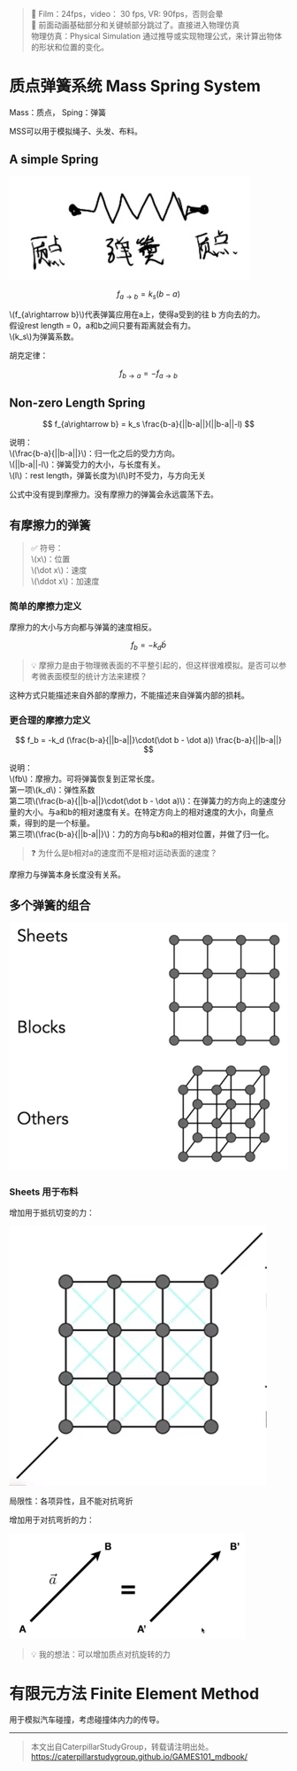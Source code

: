 > &#x1F4CC; Film：24fps，video： 30 fps, VR: 90fps，否则会晕  
> &#x1F4CC; 前面动画基础部分和关键帧部分跳过了。直接进入物理仿真   
> 物理仿真：Physical Simulation 
通过推导或实现物理公式，来计算出物体的形状和位置的变化。

# 质点弹簧系统 Mass Spring System

Mass：质点， Sping：弹簧

MSS可以用于模拟绳子、头发、布料。  

## A simple Spring

![](../assets/23.PNG)

$$
f_{a\rightarrow b} = k_s(b - a)
$$

\\(f_{a\rightarrow b}\\)代表弹簧应用在a上，使得a受到的往 b 方向去的力。  
假设rest length = 0，a和b之间只要有距离就会有力。  
\\(k_s\\)为弹簧系数。  

胡克定律： 

$$
f_{b\rightarrow a} =  - f_{a\rightarrow b}
$$

## Non-zero Length Spring

$$
f_{a\rightarrow b} =  k_s \frac{b-a}{||b-a||}(||b-a||-l)
$$

说明：  
\\(\frac{b-a}{||b-a||}\\)：归一化之后的受力方向。  
\\(||b-a||-l\\)：弹簧受力的大小，与长度有关。  
\\(l\\)：rest length，弹簧长度为\\(l\\)时不受力，与方向无关

公式中没有提到摩擦力。没有摩擦力的弹簧会永远震荡下去。  

## 有摩擦力的弹簧

> &#x2705; 符号：  
\\(x\\)：位置   
\\(\dot x\\)：速度   
\\(\ddot x\\)：加速度

### 简单的摩擦力定义

摩擦力的大小与方向都与弹簧的速度相反。  

$$
f_b = -k_d \dot b
$$

> &#x1F4A1; 摩擦力是由于物理微表面的不平整引起的，但这样很难模拟。是否可以参考微表面模型的统计方法来建模？  

这种方式只能描述来自外部的摩擦力，不能描述来自弹簧内部的损耗。  

### 更合理的摩擦力定义

$$
f_b = -k_d (\frac{b-a}{||b-a||}\cdot(\dot b - \dot a)) \frac{b-a}{||b-a||}
$$

说明：  
\\(fb\\)：摩擦力。可将弹簧恢复到正常长度。    
第一项\\(k_d\\)：弹性系数  
第二项\\(\frac{b-a}{||b-a||}\cdot(\dot b - \dot a)\\)：在弹簧力的方向上的速度分量的大小。与a和b的相对速度有关。在特定方向上的相对速度的大小，向量点乘，得到的是一个标量。  
第三项\\(\frac{b-a}{||b-a||}\\)：力的方向与b和a的相对位置，并做了归一化。  

> &#x2753; 为什么是b相对a的速度而不是相对运动表面的速度？  

摩擦力与弹簧本身长度没有关系。

## 多个弹簧的组合

![](../assets/184.PNG)

### Sheets 用于布料

增加用于抵抗切变的力：

![](../assets/24.PNG)

局限性：各项异性，且不能对抗弯折

增加用于对抗弯折的力：

![](../assets/25.PNG)

> &#x1F4A1; 我的想法：可以增加质点对抗旋转的力

# 有限元方法 Finite Element Method

用于模拟汽车碰撞，考虑碰撞体内力的传导。

------------------------------

> 本文出自CaterpillarStudyGroup，转载请注明出处。  
> https://caterpillarstudygroup.github.io/GAMES101_mdbook/

